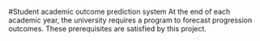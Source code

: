 #Student academic outcome prediction system
At the end of each academic year, the university requires a program to forecast progression outcomes. These prerequisites are satisfied by this project.
